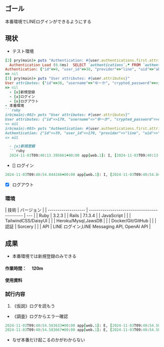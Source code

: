 ## ゴール
本番環境でLINEログインができるようにする
## 現状

<!--タスク分解（何ができて、何ができてないかを可視化）-->

- テスト環境
```ruby
[2] pry(main)> puts "Authentication: #{user.authentications.first.attributes}"
  Authentication Load (0.6ms)  SELECT `authentications`.* FROM `authentications` WHERE `authentications`.`user_id` = 38 ORDER BY `authentications`.`id` ASC LIMIT 1
Authentication: {"id"=>9, "user_id"=>38, "provider"=>"line", "uid"=>"abc1234", "created_at"=>Sun, 03 Nov 2024 18:24:32.884679000 JST +09:00, "updated_at"=>Sun, 03 Nov 2024 18:24:32.884679000 JST +09:00}
=> nil
[3] pry(main)> puts "User attributes: #{user.attributes}"
User attributes: {"id"=>38, "username"=>"ゆーか", "crypted_password"=>nil, "salt"=>nil, "created_at"=>Sun, 03 Nov 2024 18:24:32.856276000 JST +09:00, "updated_at"=>Sun, 03 Nov 2024 18:24:32.906502000 JST +09:00, "profile_image_url"=>nil, "email"=>nil, "provider"=>"line", "uid"=>"abc1234"}
=> nil
  - [x]新規登録
  - [x]ログイン
  - [x]ログアウト
- 本番環境
```ruby
irb(main):002> puts "User attributes: #{user.attributes}"
User attributes: {"id"=>170, "username"=>"ゆーか", "crypted_password"=>nil, "salt"=>nil, "created_at"=>Sun, 03 Nov 2024 18:24:24.074432000 JST +09:00, "updated_at"=>Sun, 03 Nov 2024 18:24:24.100032000 JST +09:00, "profile_image_url"=>nil, "email"=>nil, "provider"=>"line", "uid"=>"abc1234"}
=> nil
irb(main):003> puts "Authentication: #{user.authentications.first.attributes}"
Authentication: {"id"=>39, "user_id"=>170, "provider"=>"line", "uid"=>"abc1234", "created_at"=>Sun, 03 Nov 2024 18:24:24.085539000 JST +09:00, "updated_at"=>Sun, 03 Nov 2024 18:24:24.085539000 JST +09:00}
=> nil

  - [x]新規登録
  ```ruby
  2024-11-03T09:40:13.395661+00:00 app[web.1]: I, [2024-11-03T09:40:13.395597 #24]  INFO -- : [b6a62f6a-98fe-43e6-88d9-8fe12425632e] User saved successfully: {"id"=>173, "username"=>"ゆーか", "crypted_password"=>nil, "salt"=>nil, "created_at"=>Sun, 03 Nov 2024 18:40:13.368894000 JST +09:00, "updated_at"=>Sun, 03 Nov 2024 18:40:13.390226000 JST +09:00, "profile_image_url"=>nil, "email"=>nil, "provider"=>"line", "uid"=>"abc1234"}
  ```

  - [] ログイン
  ```ruby
  2024-11-03T09:40:54.044246+00:00 app[web.1]: I, [2024-11-03T09:40:54.044219 #9]  INFO -- : [005e355c-6c67-47f3-be3f-4797925976a7]   Parameters: {"provider"=>"line", "code"=>"iAvqcBmzRDrxpUBNDtSd", "state"=>"be13c3a52e188cf618f2b4c81477f6a7"}
  ```
  - [x] ログアウト

### 環境

| 技術                | バージョン                                   |
| ------------------- | -------------------------------------------- | --- |
| Ruby                | 3.2.3                                        |
| Rails               | 7.1.3.4                                      |
| JavaScript          |                                              |
| TailwindCSS/DaisyUI |                                              |
| Heroku/Mysql,JawsDB |                                              |
| Docker/Git/GitHub   |                                              |
| 認証                | Sorcery                                      |     |
| API                 | LINE ログイン,LINE Messaging API, OpenAI API |

## 成果

<!--現状から持ってきて、ToDo更新して考察-->
- 本番環境では新規登録のみできる
#### 作業時間：　 120m

#### 使用資料

### 試行内容

<!--仮説→調査→検証→結果と考察-->

1. 《仮説》ログを読もう

- 《調査》ログからエラー確認

```ruby
2024-11-03T09:40:54.583633+00:00 app[web.1]: E, [2024-11-03T09:40:54.583558 #9] ERROR -- : [005e355c-6c67-47f3-be3f-4797925976a7] OAuth Error: ActiveRecord::RecordNotUnique - Mysql2::Error: Duplicate entry 'ゆーか' for key 'users.index_users_on_username'
2024-11-03T09:40:54.583667+00:00 app[web.1]: E, [2024-11-03T09:40:54.583629 #9] ERROR -- : [005e355c-6c67-47f3-be3f-4797925976a7] /app/vendor/bundle/ruby/3.2.0/gems/mysql2-0.5.6/lib/mysql2/client.rb:151:in `_query'
```
- なぜ本番だけ起こるのかがわからない
